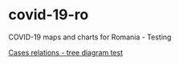# covid-19-ro

COVID-19 maps and charts for Romania - Testing

[Cases relations - tree diagram test](https://alexaac.github.io/covid-19-ro/tree_diagram_with_pics)
